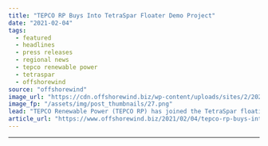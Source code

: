 ```yaml
---
title: "TEPCO RP Buys Into TetraSpar Floater Demo Project"
date: "2021-02-04"
tags: 
  - featured
  - headlines
  - press releases
  - regional news
  - tepco renewable power
  - tetraspar
  - offshorewind
source: "offshorewind"
image_url: "https://cdn.offshorewind.biz/wp-content/uploads/sites/2/2021/02/04122008/TEPCO-RP-Buys-Into-TetraSpar-Floater-Demo-Project.png"
image_fp: "/assets/img/post_thumbnails/27.png"
lead: "TEPCO Renewable Power (TEPCO RP) has joined the TetraSpar floating foundation demonstration project by"
article_url: "https://www.offshorewind.biz/2021/02/04/tepco-rp-buys-into-tetraspar-floater-demo-project/"
---
```


---
